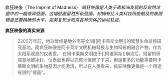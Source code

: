 
疯狂映像（The Imprint of Madness）
*疯狂映像是人类于南极洲发现的反自然冰窟中的一幅奇异壁画，这幅壁画虽然形似壁画，却拥有比人类科技所能触及的极限精度还要精确的水平，完美复现太阳系各种天体的运动轨迹。*

**疯狂映像的真实来源**
>2200万年前，地球曾经是地外高等文明[[阿卡莱斯文明]]的智慧生命监控研究基地，而疯狂映像是阿卡莱斯文明机械科技与生物科技的融合产物，作为太阳系观测的仪表盘。
>在阿卡莱斯文明由于[[阿维索斯]]崩溃后，残留的研究基地被冰封，仪表盘也得以完整地保留了下来，但是更多的功能需要阿卡莱斯文明的生物基因才能激活，所以在人类看来，疯狂映像更像是一个用途有限的”壁画“。

